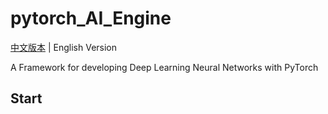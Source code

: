 # pytorch_AI_Engine

[中文版本](README.py) | English Version


A Framework for developing Deep Learning Neural Networks with PyTorch


## Start